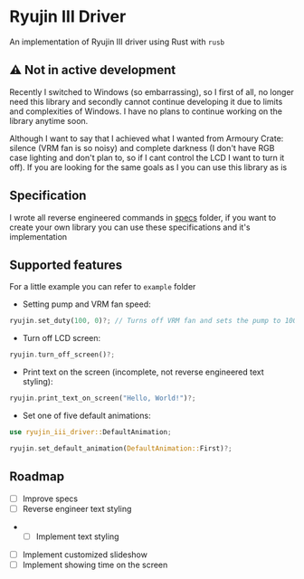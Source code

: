 # Ryujin III Driver

An implementation of Ryujin III driver using Rust with `rusb`

## ⚠️ Not in active development

Recently I switched to Windows (so embarrassing), so I first of all, no longer need this library and secondly cannot continue developing it due to limits and complexities of Windows. I have no plans to continue working on the library anytime soon.

Although I want to say that I achieved what I wanted from Armoury Crate: silence (VRM fan is so noisy) and complete darkness (I don't have RGB case lighting and don't plan to, so if I cant control the LCD I want to turn it off). If you are looking for the same goals as I you can use this library as is

## Specification

I wrote all reverse engineered commands in [specs](spec/README.md) folder, if you want to create your own library you can use these specifications and it's implementation

## Supported features

For a little example you can refer to `example` folder

- Setting pump and VRM fan speed:

```rust
ryujin.set_duty(100, 0)?; // Turns off VRM fan and sets the pump to 100%
```

- Turn off LCD screen:

```rust
ryujin.turn_off_screen()?;
```

- Print text on the screen (incomplete, not reverse engineered text styling):

```rust
ryujin.print_text_on_screen("Hello, World!")?;
```

- Set one of five default animations:

```rust
use ryujin_iii_driver::DefaultAnimation;

ryujin.set_default_animation(DefaultAnimation::First)?;
```

## Roadmap

- [ ] Improve specs
- [ ] Reverse engineer text styling
- - [ ] Implement text styling
- [ ] Implement customized slideshow
- [ ] Implement showing time on the screen
